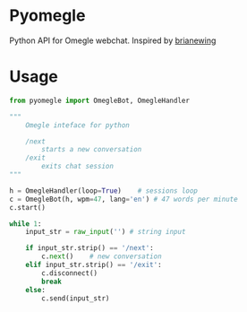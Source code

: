 # Pyomegle
Python API for Omegle webchat.
Inspired by [brianewing](https://github.com/brianewing/pyomegle)

# Usage
``` python
from pyomegle import OmegleBot, OmegleHandler

"""
    Omegle inteface for python

    /next
        starts a new conversation
    /exit
        exits chat session
"""

h = OmegleHandler(loop=True)    # sessions loop
c = OmegleBot(h, wpm=47, lang='en') # 47 words per minute
c.start()

while 1:
    input_str = raw_input('') # string input

    if input_str.strip() == '/next':
        c.next()    # new conversation
    elif input_str.strip() == '/exit':
        c.disconnect()
        break
    else:
        c.send(input_str)
```